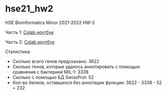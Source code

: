 # hse21_hw2
HSE Bioinformatics Minor 2021-2022 HW-2

Часть 1: [Colab ноутбук](https://colab.research.google.com/drive/1qsirPzc7LZm7OvXW0p99yBFfGNf3C_P-?usp=sharing)

Часть 2: [Colab ноутбук](https://colab.research.google.com/drive/1RZrhbfY905gKXrnjFt2cXPHc3wr5sZKg?usp=sharing)

Статистика:

* Сколько всего генов предсказано: 3622
* Сколько генов, которые удалось аннотировать с помощью сравнения с бактерией MIL-1: 3338
* Сколько с помощью БД SwissProt: 52
* Кол-во белков, оставшихся без аннотации функции: 3622 - 3338 - 52 = 232
